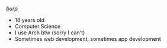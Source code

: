 *burp*

* 18 years old
* Computer Science
* I use Arch btw (sorry I can't)
* Sometimes web development, sometimes app development
